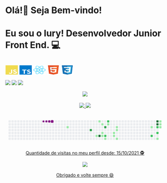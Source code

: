  # Olá!:wave: Seja Bem-vindo!
 # Eu sou o Iury! Desenvolvedor Junior Front End. :computer:
 

  <div style="display: inline_block"><br>
  <img align="center" alt="iury-Js" height="30" width="40" src="https://raw.githubusercontent.com/devicons/devicon/master/icons/javascript/javascript-plain.svg">
  <img align="center" alt="iury-Ts" height="30" width="40" src="https://raw.githubusercontent.com/devicons/devicon/master/icons/typescript/typescript-plain.svg">
  <img align="center" alt="iury-React" height="30" width="40" src="https://raw.githubusercontent.com/devicons/devicon/master/icons/react/react-original.svg">
  <img align="center" alt="iury-HTML" height="30" width="40" src="https://raw.githubusercontent.com/devicons/devicon/master/icons/html5/html5-original.svg">
  <img align="center" alt="iury-CSS" height="30" width="40" src="https://raw.githubusercontent.com/devicons/devicon/master/icons/css3/css3-original.svg">      
 </div>
 
 <br/>
  <div>
  <a href="https://instagram.com/iurymagano" target="_blank"><img src="https://img.shields.io/badge/-Instagram-%23E4405F?style=for-the-badge&logo=instagram&logoColor=white" target="_blank"></a>
 	<a href="https://www.linkedin.com/in/iury-magano-68478a194" target="_blank"><img src="https://img.shields.io/badge/-LinkedIn-%230077B5?style=for-the-badge&logo=linkedin&logoColor=white" target="_blank"></a> 
   <a href = "mailto:iurymagano17@live.com"><img src="https://img.shields.io/badge/-Email-%23333?style=for-the-badge&logo=email&logoColor=white" target="_blank"></a>
  </div>
  <br/>
  
<div align="center">
<img src="https://user-images.githubusercontent.com/88015937/155915790-2d2d7ede-4702-438b-a8f4-e2d78e7df1fc.gif" width="400px" />
</div>
  <br/>
  
<div align="center">
  <a href="https://github.com/iurymagano">
  <img height="180em" src="https://github-readme-stats.vercel.app/api?username=iurymagano&show_icons=true&theme=dracula&include_all_commits=true&count_private=true"/>
  <img height="180em" src="https://github-readme-stats.vercel.app/api/top-langs/?username=iurymagano&layout=compact&langs_count=7&theme=dracula"/>
</div>

  <br/>
 <svg viewBox="-16 -32 880 192" width="880" height="192" xmlns="http://www.w3.org/2000/svg"><style>@keyframes c0{10.03%{fill:var(--c1)}10.05%,to{fill:var(--ce)}}@keyframes c1{63.75%{fill:var(--c3)}63.77%,to{fill:var(--ce)}}@keyframes c2{25.32%{fill:var(--c1)}25.34%,to{fill:var(--ce)}}@keyframes c3{28.81%{fill:var(--c1)}28.83%,to{fill:var(--ce)}}@keyframes c4{65.93%{fill:var(--c4)}65.95%,to{fill:var(--ce)}}@keyframes c5{15.71%{fill:var(--c1)}15.73%,to{fill:var(--ce)}}@keyframes c6{24.01%{fill:var(--c1)}24.03%,to{fill:var(--ce)}}@keyframes c7{23.57%{fill:var(--c1)}23.59%,to{fill:var(--ce)}}@keyframes c8{61.13%{fill:var(--c3)}61.15%,to{fill:var(--ce)}}@keyframes c9{58.94%{fill:var(--c2)}58.96%,to{fill:var(--ce)}}@keyframes ca{22.7%{fill:var(--c1)}22.72%,to{fill:var(--ce)}}@keyframes cb{56.32%{fill:var(--c2)}56.34%,to{fill:var(--ce)}}@keyframes cc{16.58%{fill:var(--c1)}16.6%,to{fill:var(--ce)}}@keyframes cd{19.64%{fill:var(--c1)}19.66%,to{fill:var(--ce)}}@keyframes ce{20.08%{fill:var(--c1)}20.1%,to{fill:var(--ce)}}@keyframes cf{18.33%{fill:var(--c1)}18.35%,to{fill:var(--ce)}}@keyframes cg{18.77%{fill:var(--c1)}18.79%,to{fill:var(--ce)}}@keyframes ch{20.95%{fill:var(--c1)}20.97%,to{fill:var(--ce)}}@keyframes ci{37.54%{fill:var(--c1)}37.56%,to{fill:var(--ce)}}@keyframes cj{45.84%{fill:var(--c2)}45.86%,to{fill:var(--ce)}}@keyframes ck{76.85%{fill:var(--c4)}76.87%,to{fill:var(--ce)}}@keyframes cl{76.41%{fill:var(--c4)}76.43%,to{fill:var(--ce)}}@keyframes cm{48.02%{fill:var(--c2)}48.04%,to{fill:var(--ce)}}@keyframes cn{47.15%{fill:var(--c2)}47.17%,to{fill:var(--ce)}}@keyframes co{44.53%{fill:var(--c1)}44.55%,to{fill:var(--ce)}}@keyframes cp{40.6%{fill:var(--c1)}40.62%,to{fill:var(--ce)}}@keyframes cq{40.16%{fill:var(--c1)}40.18%,to{fill:var(--ce)}}@keyframes cr{39.73%{fill:var(--c1)}39.75%,to{fill:var(--ce)}}@keyframes u0{10.03%{transform:scale(0,1)}10.05%,15.71%{transform:scale(.06,1)}15.73%,16.58%{transform:scale(.11,1)}16.6%,18.33%{transform:scale(.17,1)}18.35%,18.77%{transform:scale(.22,1)}18.79%,19.64%{transform:scale(.28,1)}19.66%,20.08%{transform:scale(.33,1)}20.1%,20.95%{transform:scale(.39,1)}20.97%,22.7%{transform:scale(.44,1)}22.72%,23.57%{transform:scale(.5,1)}23.59%,24.01%{transform:scale(.56,1)}24.03%,25.32%{transform:scale(.61,1)}25.34%,28.81%{transform:scale(.67,1)}28.83%,37.54%{transform:scale(.72,1)}37.56%,39.73%{transform:scale(.78,1)}39.75%,40.16%{transform:scale(.83,1)}40.18%,40.6%{transform:scale(.89,1)}40.62%,44.53%{transform:scale(.94,1)}44.55%,to{transform:scale(1,1)}}@keyframes u1{45.84%{transform:scale(0,1)}45.86%,47.15%{transform:scale(.2,1)}47.17%,48.02%{transform:scale(.4,1)}48.04%,56.32%{transform:scale(.6,1)}56.34%,58.94%{transform:scale(.8,1)}58.96%,to{transform:scale(1,1)}}@keyframes u2{61.13%{transform:scale(0,1)}61.15%,63.75%{transform:scale(.5,1)}63.77%,to{transform:scale(1,1)}}@keyframes u3{65.93%{transform:scale(0,1)}65.95%,76.41%{transform:scale(.33,1)}76.43%,76.85%{transform:scale(.67,1)}76.87%,to{transform:scale(1,1)}}@keyframes s0{0%,99.56%{transform:translate(0,-16px)}.44%{transform:translate(0,0)}9.17%{transform:translate(320px,0)}10.04%{transform:translate(320px,32px)}15.28%{transform:translate(512px,32px)}15.72%{transform:translate(512px,16px)}17.9%{transform:translate(592px,16px)}18.78%{transform:translate(592px,48px)}19.21%{transform:translate(576px,48px)}20.09%{transform:translate(576px,80px)}20.52%{transform:translate(592px,80px)}20.96%{transform:translate(592px,96px)}23.14%{transform:translate(512px,96px)}24.02%{transform:translate(512px,64px)}24.89%{transform:translate(480px,64px)}25.33%{transform:translate(480px,80px)}25.76%{transform:translate(464px,80px)}26.2%{transform:translate(464px,64px)}27.07%{transform:translate(496px,64px)}28.82%{transform:translate(496px,0)}29.69%{transform:translate(528px,0)}30.13%{transform:translate(528px,16px)}37.12%{transform:translate(784px,16px)}37.55%{transform:translate(784px,32px)}37.99%,48.47%{transform:translate(800px,32px)}38.43%{transform:translate(800px,48px)}39.3%{transform:translate(832px,48px)}40.61%{transform:translate(832px,0)}41.05%{transform:translate(848px,0)}41.48%{transform:translate(848px,16px)}41.92%{transform:translate(832px,16px)}43.67%{transform:translate(832px,80px)}44.1%,74.67%{transform:translate(816px,80px)}44.54%{transform:translate(816px,96px)}44.98%{transform:translate(800px,96px)}45.41%{transform:translate(800px,80px)}45.85%{transform:translate(784px,80px)}46.29%{transform:translate(784px,64px)}47.16%{transform:translate(816px,64px)}48.03%{transform:translate(816px,32px)}49.34%{transform:translate(800px,0)}56.33%{transform:translate(544px,0)}57.64%{transform:translate(544px,48px)}58.08%{transform:translate(528px,48px)}58.95%{transform:translate(528px,80px)}59.39%{transform:translate(544px,80px)}60.7%{transform:translate(544px,32px)}63.32%{transform:translate(448px,32px)}63.76%{transform:translate(448px,48px)}65.07%{transform:translate(496px,48px)}65.94%{transform:translate(496px,80px)}76.86%{transform:translate(816px,0)}96.94%{transform:translate(80px,0)}97.38%{transform:translate(80px,-16px)}}@keyframes s1{0%,99.56%{transform:translate(16px,-16px)}.44%{transform:translate(0,-16px)}.87%{transform:translate(0,0)}9.61%{transform:translate(320px,0)}10.48%{transform:translate(320px,32px)}15.72%{transform:translate(512px,32px)}16.16%{transform:translate(512px,16px)}18.34%{transform:translate(592px,16px)}19.21%{transform:translate(592px,48px)}19.65%{transform:translate(576px,48px)}20.52%{transform:translate(576px,80px)}20.96%{transform:translate(592px,80px)}21.4%{transform:translate(592px,96px)}23.58%{transform:translate(512px,96px)}24.45%{transform:translate(512px,64px)}25.33%{transform:translate(480px,64px)}25.76%{transform:translate(480px,80px)}26.2%{transform:translate(464px,80px)}26.64%{transform:translate(464px,64px)}27.51%{transform:translate(496px,64px)}29.26%{transform:translate(496px,0)}30.13%{transform:translate(528px,0)}30.57%{transform:translate(528px,16px)}37.55%{transform:translate(784px,16px)}37.99%{transform:translate(784px,32px)}38.43%,48.91%{transform:translate(800px,32px)}38.86%{transform:translate(800px,48px)}39.74%{transform:translate(832px,48px)}41.05%{transform:translate(832px,0)}41.48%{transform:translate(848px,0)}41.92%{transform:translate(848px,16px)}42.36%{transform:translate(832px,16px)}44.1%{transform:translate(832px,80px)}44.54%,75.11%{transform:translate(816px,80px)}44.98%{transform:translate(816px,96px)}45.41%{transform:translate(800px,96px)}45.85%{transform:translate(800px,80px)}46.29%{transform:translate(784px,80px)}46.72%{transform:translate(784px,64px)}47.6%{transform:translate(816px,64px)}48.47%{transform:translate(816px,32px)}49.78%{transform:translate(800px,0)}56.77%{transform:translate(544px,0)}58.08%{transform:translate(544px,48px)}58.52%{transform:translate(528px,48px)}59.39%{transform:translate(528px,80px)}59.83%{transform:translate(544px,80px)}61.14%{transform:translate(544px,32px)}63.76%{transform:translate(448px,32px)}64.19%{transform:translate(448px,48px)}65.5%{transform:translate(496px,48px)}66.38%{transform:translate(496px,80px)}77.29%{transform:translate(816px,0)}97.38%{transform:translate(80px,0)}97.82%{transform:translate(80px,-16px)}}@keyframes s2{0%,99.56%{transform:translate(32px,-16px)}.87%{transform:translate(0,-16px)}1.31%{transform:translate(0,0)}10.04%{transform:translate(320px,0)}10.92%{transform:translate(320px,32px)}16.16%{transform:translate(512px,32px)}16.59%{transform:translate(512px,16px)}18.78%{transform:translate(592px,16px)}19.65%{transform:translate(592px,48px)}20.09%{transform:translate(576px,48px)}20.96%{transform:translate(576px,80px)}21.4%{transform:translate(592px,80px)}21.83%{transform:translate(592px,96px)}24.02%{transform:translate(512px,96px)}24.89%{transform:translate(512px,64px)}25.76%{transform:translate(480px,64px)}26.2%{transform:translate(480px,80px)}26.64%{transform:translate(464px,80px)}27.07%{transform:translate(464px,64px)}27.95%{transform:translate(496px,64px)}29.69%{transform:translate(496px,0)}30.57%{transform:translate(528px,0)}31%{transform:translate(528px,16px)}37.99%{transform:translate(784px,16px)}38.43%{transform:translate(784px,32px)}38.86%,49.34%{transform:translate(800px,32px)}39.3%{transform:translate(800px,48px)}40.17%{transform:translate(832px,48px)}41.48%{transform:translate(832px,0)}41.92%{transform:translate(848px,0)}42.36%{transform:translate(848px,16px)}42.79%{transform:translate(832px,16px)}44.54%{transform:translate(832px,80px)}44.98%,75.55%{transform:translate(816px,80px)}45.41%{transform:translate(816px,96px)}45.85%{transform:translate(800px,96px)}46.29%{transform:translate(800px,80px)}46.72%{transform:translate(784px,80px)}47.16%{transform:translate(784px,64px)}48.03%{transform:translate(816px,64px)}48.91%{transform:translate(816px,32px)}50.22%{transform:translate(800px,0)}57.21%{transform:translate(544px,0)}58.52%{transform:translate(544px,48px)}58.95%{transform:translate(528px,48px)}59.83%{transform:translate(528px,80px)}60.26%{transform:translate(544px,80px)}61.57%{transform:translate(544px,32px)}64.19%{transform:translate(448px,32px)}64.63%{transform:translate(448px,48px)}65.94%{transform:translate(496px,48px)}66.81%{transform:translate(496px,80px)}77.73%{transform:translate(816px,0)}97.82%{transform:translate(80px,0)}98.25%{transform:translate(80px,-16px)}}@keyframes s3{0%,99.56%{transform:translate(48px,-16px)}1.31%{transform:translate(0,-16px)}1.75%{transform:translate(0,0)}10.48%{transform:translate(320px,0)}11.35%{transform:translate(320px,32px)}16.59%{transform:translate(512px,32px)}17.03%{transform:translate(512px,16px)}19.21%{transform:translate(592px,16px)}20.09%{transform:translate(592px,48px)}20.52%{transform:translate(576px,48px)}21.4%{transform:translate(576px,80px)}21.83%{transform:translate(592px,80px)}22.27%{transform:translate(592px,96px)}24.45%{transform:translate(512px,96px)}25.33%{transform:translate(512px,64px)}26.2%{transform:translate(480px,64px)}26.64%{transform:translate(480px,80px)}27.07%{transform:translate(464px,80px)}27.51%{transform:translate(464px,64px)}28.38%{transform:translate(496px,64px)}30.13%{transform:translate(496px,0)}31%{transform:translate(528px,0)}31.44%{transform:translate(528px,16px)}38.43%{transform:translate(784px,16px)}38.86%{transform:translate(784px,32px)}39.3%,49.78%{transform:translate(800px,32px)}39.74%{transform:translate(800px,48px)}40.61%{transform:translate(832px,48px)}41.92%{transform:translate(832px,0)}42.36%{transform:translate(848px,0)}42.79%{transform:translate(848px,16px)}43.23%{transform:translate(832px,16px)}44.98%{transform:translate(832px,80px)}45.41%,75.98%{transform:translate(816px,80px)}45.85%{transform:translate(816px,96px)}46.29%{transform:translate(800px,96px)}46.72%{transform:translate(800px,80px)}47.16%{transform:translate(784px,80px)}47.6%{transform:translate(784px,64px)}48.47%{transform:translate(816px,64px)}49.34%{transform:translate(816px,32px)}50.66%{transform:translate(800px,0)}57.64%{transform:translate(544px,0)}58.95%{transform:translate(544px,48px)}59.39%{transform:translate(528px,48px)}60.26%{transform:translate(528px,80px)}60.7%{transform:translate(544px,80px)}62.01%{transform:translate(544px,32px)}64.63%{transform:translate(448px,32px)}65.07%{transform:translate(448px,48px)}66.38%{transform:translate(496px,48px)}67.25%{transform:translate(496px,80px)}78.17%{transform:translate(816px,0)}98.25%{transform:translate(80px,0)}98.69%{transform:translate(80px,-16px)}}:root{--cb:#1b1f230a;--cs:purple;--ce:#ebedf0;--c0:#ebedf0;--c1:#9be9a8;--c2:#40c463;--c3:#30a14e;--c4:#216e39}@media (prefers-color-scheme:dark){:root{--cb:#1b1f230a;--cs:purple;--ce:#161b22;--c1:#01311f;--c2:#034525;--c3:#0f6d31;--c4:#00c647}}.c{shape-rendering:geometricPrecision;rx:2;ry:2;fill:var(--ce);stroke-width:1px;stroke:var(--cb);animation:none 22900ms linear infinite}.c.c0{fill:var(--c1);animation-name:c0}.c.c1{fill:var(--c3);animation-name:c1}.c.c2,.c.c3{fill:var(--c1);animation-name:c2}.c.c3{animation-name:c3}.c.c4{fill:var(--c4);animation-name:c4}.c.c5,.c.c6,.c.c7{fill:var(--c1);animation-name:c5}.c.c6,.c.c7{animation-name:c6}.c.c7{animation-name:c7}.c.c8{fill:var(--c3);animation-name:c8}.c.c9{fill:var(--c2);animation-name:c9}.c.ca{fill:var(--c1);animation-name:ca}.c.cb{fill:var(--c2);animation-name:cb}.c.cc{fill:var(--c1);animation-name:cc}.c.cd,.c.ce,.c.cf{fill:var(--c1);animation-name:cd}.c.ce,.c.cf{animation-name:ce}.c.cf{animation-name:cf}.c.cg,.c.ch,.c.ci{fill:var(--c1);animation-name:cg}.c.ch,.c.ci{animation-name:ch}.c.ci{animation-name:ci}.c.cj{fill:var(--c2);animation-name:cj}.c.ck,.c.cl{fill:var(--c4);animation-name:ck}.c.cl{animation-name:cl}.c.cm,.c.cn{fill:var(--c2);animation-name:cm}.c.cn{animation-name:cn}.c.co{fill:var(--c1);animation-name:co}.c.cp,.c.cq,.c.cr{fill:var(--c1);animation-name:cp}.c.cq,.c.cr{animation-name:cq}.c.cr{animation-name:cr}.s,.u{animation:none linear 22900ms infinite}.u,.u.u0{transform-origin:0 0}.u{transform:scale(0,1)}.u.u0{fill:var(--c1);animation-name:u0}.u.u1{fill:var(--c2);animation-name:u1;transform-origin:545.1px 0}.u.u2{fill:var(--c3);animation-name:u2;transform-origin:696.6px 0}.u.u3{fill:var(--c4);animation-name:u3;transform-origin:757.1px 0}.s{shape-rendering:geometricPrecision;fill:var(--cs)}.s.s0{transform:translate(0,-16px);animation-name:s0}.s.s1{transform:translate(16px,-16px);animation-name:s1}.s.s2{transform:translate(32px,-16px);animation-name:s2}.s.s3{transform:translate(48px,-16px);animation-name:s3}</style><rect class="c" x="2" y="2" width="12" height="12"/><rect class="c" x="2" y="18" width="12" height="12"/><rect class="c" x="2" y="34" width="12" height="12"/><rect class="c" x="2" y="50" width="12" height="12"/><rect class="c" x="2" y="66" width="12" height="12"/><rect class="c" x="2" y="82" width="12" height="12"/><rect class="c" x="2" y="98" width="12" height="12"/><rect class="c" x="18" y="2" width="12" height="12"/><rect class="c" x="18" y="18" width="12" height="12"/><rect class="c" x="18" y="34" width="12" height="12"/><rect class="c" x="18" y="50" width="12" height="12"/><rect class="c" x="18" y="66" width="12" height="12"/><rect class="c" x="18" y="82" width="12" height="12"/><rect class="c" x="18" y="98" width="12" height="12"/><rect class="c" x="34" y="2" width="12" height="12"/><rect class="c" x="34" y="18" width="12" height="12"/><rect class="c" x="34" y="34" width="12" height="12"/><rect class="c" x="34" y="50" width="12" height="12"/><rect class="c" x="34" y="66" width="12" height="12"/><rect class="c" x="34" y="82" width="12" height="12"/><rect class="c" x="34" y="98" width="12" height="12"/><rect class="c" x="50" y="2" width="12" height="12"/><rect class="c" x="50" y="18" width="12" height="12"/><rect class="c" x="50" y="34" width="12" height="12"/><rect class="c" x="50" y="50" width="12" height="12"/><rect class="c" x="50" y="66" width="12" height="12"/><rect class="c" x="50" y="82" width="12" height="12"/><rect class="c" x="50" y="98" width="12" height="12"/><rect class="c" x="66" y="2" width="12" height="12"/><rect class="c" x="66" y="18" width="12" height="12"/><rect class="c" x="66" y="34" width="12" height="12"/><rect class="c" x="66" y="50" width="12" height="12"/><rect class="c" x="66" y="66" width="12" height="12"/><rect class="c" x="66" y="82" width="12" height="12"/><rect class="c" x="66" y="98" width="12" height="12"/><rect class="c" x="82" y="2" width="12" height="12"/><rect class="c" x="82" y="18" width="12" height="12"/><rect class="c" x="82" y="34" width="12" height="12"/><rect class="c" x="82" y="50" width="12" height="12"/><rect class="c" x="82" y="66" width="12" height="12"/><rect class="c" x="82" y="82" width="12" height="12"/><rect class="c" x="82" y="98" width="12" height="12"/><rect class="c" x="98" y="2" width="12" height="12"/><rect class="c" x="98" y="18" width="12" height="12"/><rect class="c" x="98" y="34" width="12" height="12"/><rect class="c" x="98" y="50" width="12" height="12"/><rect class="c" x="98" y="66" width="12" height="12"/><rect class="c" x="98" y="82" width="12" height="12"/><rect class="c" x="98" y="98" width="12" height="12"/><rect class="c" x="114" y="2" width="12" height="12"/><rect class="c" x="114" y="18" width="12" height="12"/><rect class="c" x="114" y="34" width="12" height="12"/><rect class="c" x="114" y="50" width="12" height="12"/><rect class="c" x="114" y="66" width="12" height="12"/><rect class="c" x="114" y="82" width="12" height="12"/><rect class="c" x="114" y="98" width="12" height="12"/><rect class="c" x="130" y="2" width="12" height="12"/><rect class="c" x="130" y="18" width="12" height="12"/><rect class="c" x="130" y="34" width="12" height="12"/><rect class="c" x="130" y="50" width="12" height="12"/><rect class="c" x="130" y="66" width="12" height="12"/><rect class="c" x="130" y="82" width="12" height="12"/><rect class="c" x="130" y="98" width="12" height="12"/><rect class="c" x="146" y="2" width="12" height="12"/><rect class="c" x="146" y="18" width="12" height="12"/><rect class="c" x="146" y="34" width="12" height="12"/><rect class="c" x="146" y="50" width="12" height="12"/><rect class="c" x="146" y="66" width="12" height="12"/><rect class="c" x="146" y="82" width="12" height="12"/><rect class="c" x="146" y="98" width="12" height="12"/><rect class="c" x="162" y="2" width="12" height="12"/><rect class="c" x="162" y="18" width="12" height="12"/><rect class="c" x="162" y="34" width="12" height="12"/><rect class="c" x="162" y="50" width="12" height="12"/><rect class="c" x="162" y="66" width="12" height="12"/><rect class="c" x="162" y="82" width="12" height="12"/><rect class="c" x="162" y="98" width="12" height="12"/><rect class="c" x="178" y="2" width="12" height="12"/><rect class="c" x="178" y="18" width="12" height="12"/><rect class="c" x="178" y="34" width="12" height="12"/><rect class="c" x="178" y="50" width="12" height="12"/><rect class="c" x="178" y="66" width="12" height="12"/><rect class="c" x="178" y="82" width="12" height="12"/><rect class="c" x="178" y="98" width="12" height="12"/><rect class="c" x="194" y="2" width="12" height="12"/><rect class="c" x="194" y="18" width="12" height="12"/><rect class="c" x="194" y="34" width="12" height="12"/><rect class="c" x="194" y="50" width="12" height="12"/><rect class="c" x="194" y="66" width="12" height="12"/><rect class="c" x="194" y="82" width="12" height="12"/><rect class="c" x="194" y="98" width="12" height="12"/><rect class="c" x="210" y="2" width="12" height="12"/><rect class="c" x="210" y="18" width="12" height="12"/><rect class="c" x="210" y="34" width="12" height="12"/><rect class="c" x="210" y="50" width="12" height="12"/><rect class="c" x="210" y="66" width="12" height="12"/><rect class="c" x="210" y="82" width="12" height="12"/><rect class="c" x="210" y="98" width="12" height="12"/><rect class="c" x="226" y="2" width="12" height="12"/><rect class="c" x="226" y="18" width="12" height="12"/><rect class="c" x="226" y="34" width="12" height="12"/><rect class="c" x="226" y="50" width="12" height="12"/><rect class="c" x="226" y="66" width="12" height="12"/><rect class="c" x="226" y="82" width="12" height="12"/><rect class="c" x="226" y="98" width="12" height="12"/><rect class="c" x="242" y="2" width="12" height="12"/><rect class="c" x="242" y="18" width="12" height="12"/><rect class="c" x="242" y="34" width="12" height="12"/><rect class="c" x="242" y="50" width="12" height="12"/><rect class="c" x="242" y="66" width="12" height="12"/><rect class="c" x="242" y="82" width="12" height="12"/><rect class="c" x="242" y="98" width="12" height="12"/><rect class="c" x="258" y="2" width="12" height="12"/><rect class="c" x="258" y="18" width="12" height="12"/><rect class="c" x="258" y="34" width="12" height="12"/><rect class="c" x="258" y="50" width="12" height="12"/><rect class="c" x="258" y="66" width="12" height="12"/><rect class="c" x="258" y="82" width="12" height="12"/><rect class="c" x="258" y="98" width="12" height="12"/><rect class="c" x="274" y="2" width="12" height="12"/><rect class="c" x="274" y="18" width="12" height="12"/><rect class="c" x="274" y="34" width="12" height="12"/><rect class="c" x="274" y="50" width="12" height="12"/><rect class="c" x="274" y="66" width="12" height="12"/><rect class="c" x="274" y="82" width="12" height="12"/><rect class="c" x="274" y="98" width="12" height="12"/><rect class="c" x="290" y="2" width="12" height="12"/><rect class="c" x="290" y="18" width="12" height="12"/><rect class="c" x="290" y="34" width="12" height="12"/><rect class="c" x="290" y="50" width="12" height="12"/><rect class="c" x="290" y="66" width="12" height="12"/><rect class="c" x="290" y="82" width="12" height="12"/><rect class="c" x="290" y="98" width="12" height="12"/><rect class="c" x="306" y="2" width="12" height="12"/><rect class="c" x="306" y="18" width="12" height="12"/><rect class="c" x="306" y="34" width="12" height="12"/><rect class="c" x="306" y="50" width="12" height="12"/><rect class="c" x="306" y="66" width="12" height="12"/><rect class="c" x="306" y="82" width="12" height="12"/><rect class="c" x="306" y="98" width="12" height="12"/><rect class="c" x="322" y="2" width="12" height="12"/><rect class="c" x="322" y="18" width="12" height="12"/><rect class="c c0" x="322" y="34" width="12" height="12"/><rect class="c" x="322" y="50" width="12" height="12"/><rect class="c" x="322" y="66" width="12" height="12"/><rect class="c" x="322" y="82" width="12" height="12"/><rect class="c" x="322" y="98" width="12" height="12"/><rect class="c" x="338" y="2" width="12" height="12"/><rect class="c" x="338" y="18" width="12" height="12"/><rect class="c" x="338" y="34" width="12" height="12"/><rect class="c" x="338" y="50" width="12" height="12"/><rect class="c" x="338" y="66" width="12" height="12"/><rect class="c" x="338" y="82" width="12" height="12"/><rect class="c" x="338" y="98" width="12" height="12"/><rect class="c" x="354" y="2" width="12" height="12"/><rect class="c" x="354" y="18" width="12" height="12"/><rect class="c" x="354" y="34" width="12" height="12"/><rect class="c" x="354" y="50" width="12" height="12"/><rect class="c" x="354" y="66" width="12" height="12"/><rect class="c" x="354" y="82" width="12" height="12"/><rect class="c" x="354" y="98" width="12" height="12"/><rect class="c" x="370" y="2" width="12" height="12"/><rect class="c" x="370" y="18" width="12" height="12"/><rect class="c" x="370" y="34" width="12" height="12"/><rect class="c" x="370" y="50" width="12" height="12"/><rect class="c" x="370" y="66" width="12" height="12"/><rect class="c" x="370" y="82" width="12" height="12"/><rect class="c" x="370" y="98" width="12" height="12"/><rect class="c" x="386" y="2" width="12" height="12"/><rect class="c" x="386" y="18" width="12" height="12"/><rect class="c" x="386" y="34" width="12" height="12"/><rect class="c" x="386" y="50" width="12" height="12"/><rect class="c" x="386" y="66" width="12" height="12"/><rect class="c" x="386" y="82" width="12" height="12"/><rect class="c" x="386" y="98" width="12" height="12"/><rect class="c" x="402" y="2" width="12" height="12"/><rect class="c" x="402" y="18" width="12" height="12"/><rect class="c" x="402" y="34" width="12" height="12"/><rect class="c" x="402" y="50" width="12" height="12"/><rect class="c" x="402" y="66" width="12" height="12"/><rect class="c" x="402" y="82" width="12" height="12"/><rect class="c" x="402" y="98" width="12" height="12"/><rect class="c" x="418" y="2" width="12" height="12"/><rect class="c" x="418" y="18" width="12" height="12"/><rect class="c" x="418" y="34" width="12" height="12"/><rect class="c" x="418" y="50" width="12" height="12"/><rect class="c" x="418" y="66" width="12" height="12"/><rect class="c" x="418" y="82" width="12" height="12"/><rect class="c" x="418" y="98" width="12" height="12"/><rect class="c" x="434" y="2" width="12" height="12"/><rect class="c" x="434" y="18" width="12" height="12"/><rect class="c" x="434" y="34" width="12" height="12"/><rect class="c" x="434" y="50" width="12" height="12"/><rect class="c" x="434" y="66" width="12" height="12"/><rect class="c" x="434" y="82" width="12" height="12"/><rect class="c" x="434" y="98" width="12" height="12"/><rect class="c" x="450" y="2" width="12" height="12"/><rect class="c" x="450" y="18" width="12" height="12"/><rect class="c" x="450" y="34" width="12" height="12"/><rect class="c c1" x="450" y="50" width="12" height="12"/><rect class="c" x="450" y="66" width="12" height="12"/><rect class="c" x="450" y="82" width="12" height="12"/><rect class="c" x="450" y="98" width="12" height="12"/><rect class="c" x="466" y="2" width="12" height="12"/><rect class="c" x="466" y="18" width="12" height="12"/><rect class="c" x="466" y="34" width="12" height="12"/><rect class="c" x="466" y="50" width="12" height="12"/><rect class="c" x="466" y="66" width="12" height="12"/><rect class="c" x="466" y="82" width="12" height="12"/><rect class="c" x="466" y="98" width="12" height="12"/><rect class="c" x="482" y="2" width="12" height="12"/><rect class="c" x="482" y="18" width="12" height="12"/><rect class="c" x="482" y="34" width="12" height="12"/><rect class="c" x="482" y="50" width="12" height="12"/><rect class="c" x="482" y="66" width="12" height="12"/><rect class="c c2" x="482" y="82" width="12" height="12"/><rect class="c" x="482" y="98" width="12" height="12"/><rect class="c c3" x="498" y="2" width="12" height="12"/><rect class="c" x="498" y="18" width="12" height="12"/><rect class="c" x="498" y="34" width="12" height="12"/><rect class="c" x="498" y="50" width="12" height="12"/><rect class="c" x="498" y="66" width="12" height="12"/><rect class="c c4" x="498" y="82" width="12" height="12"/><rect class="c" x="498" y="98" width="12" height="12"/><rect class="c" x="514" y="2" width="12" height="12"/><rect class="c c5" x="514" y="18" width="12" height="12"/><rect class="c" x="514" y="34" width="12" height="12"/><rect class="c" x="514" y="50" width="12" height="12"/><rect class="c c6" x="514" y="66" width="12" height="12"/><rect class="c c7" x="514" y="82" width="12" height="12"/><rect class="c" x="514" y="98" width="12" height="12"/><rect class="c" x="530" y="2" width="12" height="12"/><rect class="c" x="530" y="18" width="12" height="12"/><rect class="c c8" x="530" y="34" width="12" height="12"/><rect class="c" x="530" y="50" width="12" height="12"/><rect class="c" x="530" y="66" width="12" height="12"/><rect class="c c9" x="530" y="82" width="12" height="12"/><rect class="c ca" x="530" y="98" width="12" height="12"/><rect class="c cb" x="546" y="2" width="12" height="12"/><rect class="c cc" x="546" y="18" width="12" height="12"/><rect class="c" x="546" y="34" width="12" height="12"/><rect class="c" x="546" y="50" width="12" height="12"/><rect class="c" x="546" y="66" width="12" height="12"/><rect class="c" x="546" y="82" width="12" height="12"/><rect class="c" x="546" y="98" width="12" height="12"/><rect class="c" x="562" y="2" width="12" height="12"/><rect class="c" x="562" y="18" width="12" height="12"/><rect class="c" x="562" y="34" width="12" height="12"/><rect class="c" x="562" y="50" width="12" height="12"/><rect class="c" x="562" y="66" width="12" height="12"/><rect class="c" x="562" y="82" width="12" height="12"/><rect class="c" x="562" y="98" width="12" height="12"/><rect class="c" x="578" y="2" width="12" height="12"/><rect class="c" x="578" y="18" width="12" height="12"/><rect class="c" x="578" y="34" width="12" height="12"/><rect class="c" x="578" y="50" width="12" height="12"/><rect class="c cd" x="578" y="66" width="12" height="12"/><rect class="c ce" x="578" y="82" width="12" height="12"/><rect class="c" x="578" y="98" width="12" height="12"/><rect class="c" x="594" y="2" width="12" height="12"/><rect class="c" x="594" y="18" width="12" height="12"/><rect class="c cf" x="594" y="34" width="12" height="12"/><rect class="c cg" x="594" y="50" width="12" height="12"/><rect class="c" x="594" y="66" width="12" height="12"/><rect class="c" x="594" y="82" width="12" height="12"/><rect class="c ch" x="594" y="98" width="12" height="12"/><rect class="c" x="610" y="2" width="12" height="12"/><rect class="c" x="610" y="18" width="12" height="12"/><rect class="c" x="610" y="34" width="12" height="12"/><rect class="c" x="610" y="50" width="12" height="12"/><rect class="c" x="610" y="66" width="12" height="12"/><rect class="c" x="610" y="82" width="12" height="12"/><rect class="c" x="610" y="98" width="12" height="12"/><rect class="c" x="626" y="2" width="12" height="12"/><rect class="c" x="626" y="18" width="12" height="12"/><rect class="c" x="626" y="34" width="12" height="12"/><rect class="c" x="626" y="50" width="12" height="12"/><rect class="c" x="626" y="66" width="12" height="12"/><rect class="c" x="626" y="82" width="12" height="12"/><rect class="c" x="626" y="98" width="12" height="12"/><rect class="c" x="642" y="2" width="12" height="12"/><rect class="c" x="642" y="18" width="12" height="12"/><rect class="c" x="642" y="34" width="12" height="12"/><rect class="c" x="642" y="50" width="12" height="12"/><rect class="c" x="642" y="66" width="12" height="12"/><rect class="c" x="642" y="82" width="12" height="12"/><rect class="c" x="642" y="98" width="12" height="12"/><rect class="c" x="658" y="2" width="12" height="12"/><rect class="c" x="658" y="18" width="12" height="12"/><rect class="c" x="658" y="34" width="12" height="12"/><rect class="c" x="658" y="50" width="12" height="12"/><rect class="c" x="658" y="66" width="12" height="12"/><rect class="c" x="658" y="82" width="12" height="12"/><rect class="c" x="658" y="98" width="12" height="12"/><rect class="c" x="674" y="2" width="12" height="12"/><rect class="c" x="674" y="18" width="12" height="12"/><rect class="c" x="674" y="34" width="12" height="12"/><rect class="c" x="674" y="50" width="12" height="12"/><rect class="c" x="674" y="66" width="12" height="12"/><rect class="c" x="674" y="82" width="12" height="12"/><rect class="c" x="674" y="98" width="12" height="12"/><rect class="c" x="690" y="2" width="12" height="12"/><rect class="c" x="690" y="18" width="12" height="12"/><rect class="c" x="690" y="34" width="12" height="12"/><rect class="c" x="690" y="50" width="12" height="12"/><rect class="c" x="690" y="66" width="12" height="12"/><rect class="c" x="690" y="82" width="12" height="12"/><rect class="c" x="690" y="98" width="12" height="12"/><rect class="c" x="706" y="2" width="12" height="12"/><rect class="c" x="706" y="18" width="12" height="12"/><rect class="c" x="706" y="34" width="12" height="12"/><rect class="c" x="706" y="50" width="12" height="12"/><rect class="c" x="706" y="66" width="12" height="12"/><rect class="c" x="706" y="82" width="12" height="12"/><rect class="c" x="706" y="98" width="12" height="12"/><rect class="c" x="722" y="2" width="12" height="12"/><rect class="c" x="722" y="18" width="12" height="12"/><rect class="c" x="722" y="34" width="12" height="12"/><rect class="c" x="722" y="50" width="12" height="12"/><rect class="c" x="722" y="66" width="12" height="12"/><rect class="c" x="722" y="82" width="12" height="12"/><rect class="c" x="722" y="98" width="12" height="12"/><rect class="c" x="738" y="2" width="12" height="12"/><rect class="c" x="738" y="18" width="12" height="12"/><rect class="c" x="738" y="34" width="12" height="12"/><rect class="c" x="738" y="50" width="12" height="12"/><rect class="c" x="738" y="66" width="12" height="12"/><rect class="c" x="738" y="82" width="12" height="12"/><rect class="c" x="738" y="98" width="12" height="12"/><rect class="c" x="754" y="2" width="12" height="12"/><rect class="c" x="754" y="18" width="12" height="12"/><rect class="c" x="754" y="34" width="12" height="12"/><rect class="c" x="754" y="50" width="12" height="12"/><rect class="c" x="754" y="66" width="12" height="12"/><rect class="c" x="754" y="82" width="12" height="12"/><rect class="c" x="754" y="98" width="12" height="12"/><rect class="c" x="770" y="2" width="12" height="12"/><rect class="c" x="770" y="18" width="12" height="12"/><rect class="c" x="770" y="34" width="12" height="12"/><rect class="c" x="770" y="50" width="12" height="12"/><rect class="c" x="770" y="66" width="12" height="12"/><rect class="c" x="770" y="82" width="12" height="12"/><rect class="c" x="770" y="98" width="12" height="12"/><rect class="c" x="786" y="2" width="12" height="12"/><rect class="c" x="786" y="18" width="12" height="12"/><rect class="c ci" x="786" y="34" width="12" height="12"/><rect class="c" x="786" y="50" width="12" height="12"/><rect class="c" x="786" y="66" width="12" height="12"/><rect class="c cj" x="786" y="82" width="12" height="12"/><rect class="c" x="786" y="98" width="12" height="12"/><rect class="c" x="802" y="2" width="12" height="12"/><rect class="c" x="802" y="18" width="12" height="12"/><rect class="c" x="802" y="34" width="12" height="12"/><rect class="c" x="802" y="50" width="12" height="12"/><rect class="c" x="802" y="66" width="12" height="12"/><rect class="c" x="802" y="82" width="12" height="12"/><rect class="c" x="802" y="98" width="12" height="12"/><rect class="c ck" x="818" y="2" width="12" height="12"/><rect class="c cl" x="818" y="18" width="12" height="12"/><rect class="c cm" x="818" y="34" width="12" height="12"/><rect class="c" x="818" y="50" width="12" height="12"/><rect class="c cn" x="818" y="66" width="12" height="12"/><rect class="c" x="818" y="82" width="12" height="12"/><rect class="c co" x="818" y="98" width="12" height="12"/><rect class="c cp" x="834" y="2" width="12" height="12"/><rect class="c cq" x="834" y="18" width="12" height="12"/><rect class="c cr" x="834" y="34" width="12" height="12"/><rect class="u u0" height="12" width="545.7" x="0.0" y="144"/><rect class="u u1" height="12" width="152.0" x="545.1" y="144"/><rect class="u u2" height="12" width="61.2" x="696.6" y="144"/><rect class="u u3" height="12" width="91.5" x="757.1" y="144"/><rect class="s s0" x="0.8" y="0.8" width="14.4" height="14.4" rx="4.5" ry="4.5"/><rect class="s s1" x="1.8" y="1.8" width="12.3" height="12.3" rx="4.1" ry="4.1"/><rect class="s s2" x="2.6" y="2.6" width="10.8" height="10.8" rx="3.6" ry="3.6"/><rect class="s s3" x="3.0" y="3.0" width="9.9" height="9.9" rx="3.3" ry="3.3"/></svg>

 <div align="center">
 Quantidade de visitas no meu perfil desde: 15/10/2021 🕵️ <br></p>
<p align="center"> 
   <img alingn="center" src="https://profile-counter.glitch.me/iurymagano/count.svg" />
<div align="center">
Obrigado e volte sempre 😄
<div/>
